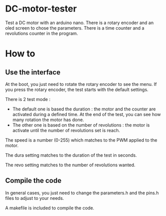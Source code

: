# DC-motor-tester
Test a DC motor with an arduino nano. There is a rotary encoder and an oled screen to chose the parameters. There is a time counter and a revolutions counter in the program.

# How to
## Use the interface
At the boot, you just need to rotate the rotary encoder to see the menu. If you press the rotary encoder, the test starts with the default settings.

There is 2 test mode :
  - The default one is based the duration : the motor and the counter are activated during a defined time. At the end of the test, you can see how many rotation the motor has done.
  - The other one is based on the number of revolutions : the motor is activate until the number of revolutions set is reach.

The speed is a number (0-255) which matches to the PWM applied to the motor.

The dura setting matches to the duration of the test in seconds.

The revo setting matches to the number of revolutions wanted.

## Compile the code
In general cases, you just need to change the parameters.h and the pins.h files to adjust to your needs.

A makefile is included to compile the code.
